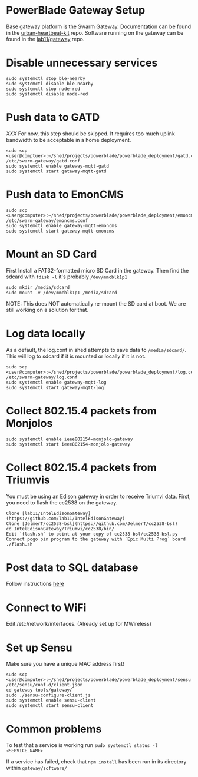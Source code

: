 PowerBlade Gateway Setup
========================

Base gateway platform is the Swarm Gateway. Documentation can be found in the
[urban-heartbeat-kit](https://github.com/terraswarm/urban-heartbeat-kit) repo.
Software running on the gateway can be found in the
[lab11/gateway](https://github.com/lab11/gateway) repo.

# Disable unnecessary services
    sudo systemctl stop ble-nearby
    sudo systemctl disable ble-nearby
    sudo systemctl stop node-red
    sudo systemctl disable node-red

# Push data to GATD
*XXX* For now, this step should be skipped. It requires too much uplink bandwidth to be acceptable in a home deployment.

    sudo scp <user@comptuer>:~/shed/projects/powerblade/powerblade_deployment/gatd.conf /etc/swarm-gateway/gatd.conf
    sudo systemctl enable gateway-mqtt-gatd
    sudo systemctl start gateway-mqtt-gatd

# Push data to EmonCMS

    sudo scp <user@computer>:~/shed/projects/powerblade/powerblade_deployment/emoncms.conf /etc/swarm-gateway/emoncms.conf
    sudo systemctl enable gateway-mqtt-emoncms
    sudo systemctl start gateway-mqtt-emoncms

# Mount an SD Card
First Install a FAT32-formatted micro SD Card in the gateway. Then find the
sdcard with `fdisk -l` it's probably `/dev/mmcblk1p1`

    sudo mkdir /media/sdcard
    sudo mount -v /dev/mmcblk1p1 /media/sdcard
    
NOTE: This does NOT automatically re-mount the SD card at boot. We are still
working on a solution for that.

# Log data locally
As a default, the log.conf in shed attempts to save data to `/media/sdcard/`.
This will log to sdcard if it is mounted or locally if it is not.

    sudo scp <user@computer>:~/shed/projects/powerblade/powerblade_deployment/log.conf /etc/swarm-gateway/log.conf
    sudo systemctl enable gateway-mqtt-log
    sudo systemctl start gateway-mqtt-log

# Collect 802.15.4 packets from Monjolos

    sudo systemctl enable ieee802154-monjolo-gateway
    sudo systemctl start ieee802154-monjolo-gateway

# Collect 802.15.4 packets from Triumvis
You must be using an Edison gateway in order to receive Triumvi data. First,
you need to flash the cc2538 on the gateway.

    Clone [lab11/IntelEdisonGateway](https://github.com/lab11/IntelEdisonGateway)
    Clone [JelmerT/cc2538-bsl](https://github.com/JelmerT/cc2538-bsl)
    cd IntelEdisonGateway/Triumvi/cc2538/bin/
    Edit `flash.sh` to point at your copy of cc2538-bsl/cc2538-bsl.py
    Connect pogo pin program to the gateway with `Epic Multi Prog` board
    ./flash.sh

# Post data to SQL database
Follow instructions [here](https://github.com/lab11/powerblade/tree/master/software/gateway/gateway-mqtt-sql)

# Connect to WiFi
Edit /etc/network/interfaces. (Already set up for MWireless)

# Set up Sensu
Make sure you have a unique MAC address first!

    sudo scp <user@computer>:~/shed/projects/powerblade/powerblade_deployment/sensu.json /etc/sensu/conf.d/client.json
    cd gateway-tools/gateway/
    sudo ./sensu-configure-client.js
    sudo systemctl enable sensu-client
    sudo systemctl start sensu-client

# Common problems
To test that a service is working run `sudo systemctl status -l <SERVICE_NAME>`

If a service has failed, check that `npm install` has been run in its directory
within `gateway/software/`

